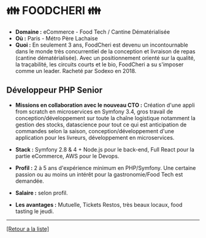 # 👪  FOODCHERI 👪 

- **Domaine :** eCommerce - Food Tech / Cantine Dématérialisée
- **Où :** Paris - Métro Père Lachaise
- **Quoi :** En seulement 3 ans, FoodCheri est devenu un incontournable dans le monde très concurrentiel de la conception et livraison de repas (cantine dématérialisée). Avec un positionnement orienté sur la qualité, la traçabilité, les circuits courts et le bio, FoodCheri a su s'imposer comme un leader. Racheté par Sodexo en 2018.

## Développeur PHP Senior

- **Missions en collaboration avec le nouveau CTO :** Création d'une appli from scratch en microservices en Symfony 3.4, gros travail de conception/développement sur toute la chaîne logistique notamment la gestion des stocks, datascience pour tout ce qui est anticipation de commandes selon la saison, conception/développement d'une application pour les livreurs, développement en microservices.

- **Stack :** Symfony 2.8 & 4 + Node.js pour le back-end, Full React pour la partie eCommerce, AWS pour le Devops.

- **Profil :** 2 à 5 ans d'expérience minimum en PHP/Symfony. Une certaine passion ou au moins un intérêt pour la gastronomie/Food Tech est demandée.

- **Salaire :** selon profil.

- **Les avantages :** Mutuelle, Tickets Restos, très beaux locaux, food tasting le jeudi.

----
<a href="https://github.com/jlondiche/job-board-php/blob/master/00README.md">[Retour a la liste]</a>